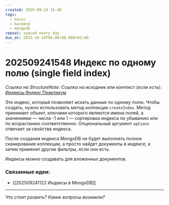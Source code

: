 ```yaml
---
created: 2025-09-24 15:48
tags:
  - basic
  - backend
  - mongodb
repeat: spaced every day
due_at: 2025-10-24T06:00:00.000+03:00
---
```

# 202509241548 Индекс по одному полю (single field index)

*Ссылка на StructureNote:* 
*Ссылка на исходник или контекст (если есть):* [Индексы Яндекс Практикум](https://practicum.yandex.ru/learn/backend-nodejs/courses/16b47298-e20d-4fde-9619-1ab305039a00/sprints/564238/topics/3850c616-bd4c-4c66-987e-9b4e0b0f135c/lessons/4ad26476-a188-46e9-b6d9-38486789cfe8/) 

Это индекс, который позволяет искать данные по одному полю. Чтобы создать, нужно использовать  метод коллекции `createIndex`. Метод принимает объект, ключами которого являются имена полей, а значениями — числа -1 или 1 — сортировка индекса по убыванию или по возрастанию соответственно. Опциональный аргумент `options` отвечает за свойства индекса. 

После создания индекса MongoDB не будет выполнять полное сканирование коллекции, а просто найдет документы в индексе, а затем применит другие фильтры, если они есть.

Индексы можно создавать для вложенных документов.

### Связанные идеи:

*   [[202509241122 Индексы в MongoDB]]
---

*Что стоит развить? Какие вопросы возникли?*
